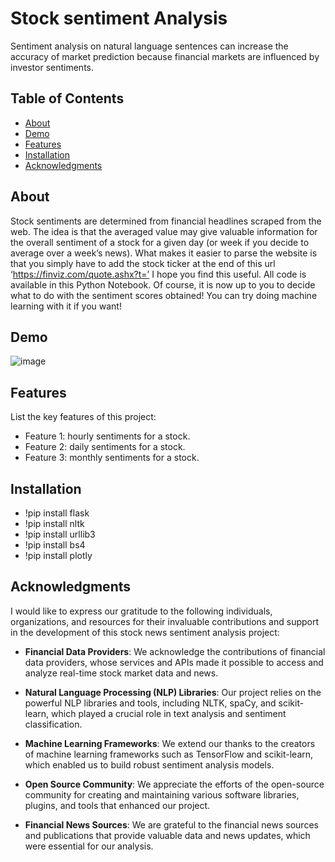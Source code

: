 # Stock sentiment Analysis
Sentiment analysis on natural language sentences can increase the accuracy of market prediction because financial markets are influenced by investor sentiments.

## Table of Contents

- [About](#about)
- [Demo](#demo)
- [Features](#features)
- [Installation](#installation)
- [Acknowledgments](#Acknowledgments)

## About

Stock sentiments are determined from financial headlines scraped from the web.
The idea is that the averaged value may give valuable information for the overall sentiment of a stock for a given day (or week if you decide to average over a week’s news). What makes it easier to parse the website is that you simply have to add the stock ticker at the end of this url ‘https://finviz.com/quote.ashx?t=’ I hope you find this useful. All code is available in this Python Notebook. Of course, it is now up to you to decide what to do with the sentiment scores obtained! You can try doing machine learning with it if you want!

## Demo
 
![image](https://github.com/AnuradhYarasani/stock-sentiments-from-financial-news-headlines/assets/113980248/cbbb4de8-fd2e-4dee-adb3-d6495cdfb95c)

## Features

List the key features of this project:
- Feature 1: hourly sentiments for a stock.
- Feature 2: daily sentiments for a stock.
- Feature 3: monthly sentiments for a stock.

## Installation

- !pip install flask
- !pip install nltk
- !pip install urllib3
- !pip install bs4
- !pip install plotly

## Acknowledgments

I would like to express our gratitude to the following individuals, organizations, and resources for their invaluable contributions and support in the development of this stock news sentiment analysis project:

- **Financial Data Providers**: We acknowledge the contributions of financial data providers, whose services and APIs made it possible to access and analyze real-time stock market data and news.

- **Natural Language Processing (NLP) Libraries**: Our project relies on the powerful NLP libraries and tools, including NLTK, spaCy, and scikit-learn, which played a crucial role in text analysis and sentiment classification.

- **Machine Learning Frameworks**: We extend our thanks to the creators of machine learning frameworks such as TensorFlow and scikit-learn, which enabled us to build robust sentiment analysis models.

- **Open Source Community**: We appreciate the efforts of the open-source community for creating and maintaining various software libraries, plugins, and tools that enhanced our project.

- **Financial News Sources**: We are grateful to the financial news sources and publications that provide valuable data and news updates, which were essential for our analysis.

